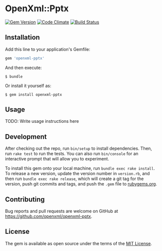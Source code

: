 # OpenXml::Pptx

[![Gem Version](https://badge.fury.io/rb/openxml-pptx.svg)](https://rubygems.org/gems/openxml-pptx)
[![Code Climate](https://codeclimate.com/github/openxml/openxml-pptx.svg)](https://codeclimate.com/github/openxml/openxml-pptx)
[![Build Status](https://travis-ci.org/openxml/openxml-pptx.svg)](https://travis-ci.org/openxml/openxml-pptx)


## Installation

Add this line to your application's Gemfile:

```ruby
gem 'openxml-pptx'
```

And then execute:

    $ bundle

Or install it yourself as:

    $ gem install openxml-pptx


## Usage

TODO: Write usage instructions here


## Development

After checking out the repo, run `bin/setup` to install dependencies. Then, run `rake test` to run the tests. You can also run `bin/console` for an interactive prompt that will allow you to experiment.

To install this gem onto your local machine, run `bundle exec rake install`. To release a new version, update the version number in `version.rb`, and then run `bundle exec rake release`, which will create a git tag for the version, push git commits and tags, and push the `.gem` file to [rubygems.org](https://rubygems.org).


## Contributing

Bug reports and pull requests are welcome on GitHub at https://github.com/openxml/openxml-pptx.


## License

The gem is available as open source under the terms of the [MIT License](http://opensource.org/licenses/MIT).
